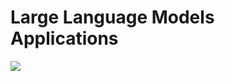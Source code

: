 
# Large Language Models Applications
<img src="https://aisera.com/wp-content/uploads/2023/09/Large-Language-Models.png">
